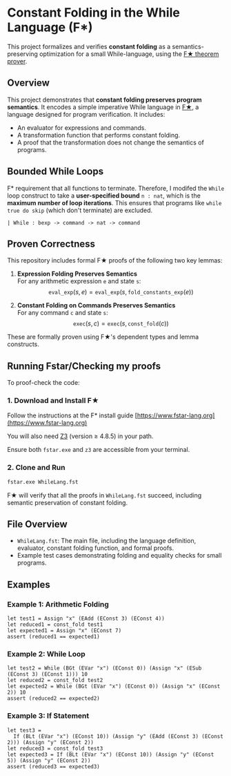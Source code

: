 
# Constant Folding in the While Language (F*)

This project formalizes and verifies **constant folding** as a semantics-preserving optimization for a small While-language, using the [F★ theorem prover](https://www.fstar-lang.org/).

##  Overview

This project demonstrates that **constant folding preserves program semantics**. It encodes a simple imperative While language in [F★](https://www.fstar-lang.org/), a language designed for program verification. It includes:

- An evaluator for expressions and commands.
- A transformation function that performs constant folding.
- A proof that the transformation does not change the semantics of programs.

##  Bounded While Loops

F* requirement that all functions to terminate. Therefore, I modifed the `While` loop construct to take a **user-specified bound** `n : nat`, which is the **maximum number of loop iterations**. This ensures that programs like `while true do skip` (which don't terminate) are excluded.

```fstar
| While : bexp -> command -> nat -> command
```

## Proven Correctness

This repository includes formal F★ proofs of the following two key lemmas:

1. **Expression Folding Preserves Semantics**  
   For any arithmetic expression `e` and state `s`:
   $$
   \texttt{eval\_exp}(s, e) = \texttt{eval\_exp}(s, \texttt{fold\_constants\_exp}(e))
   $$

2. **Constant Folding on Commands Preserves Semantics**  
   For any command `c` and state `s`:
   $$
   \texttt{exec}(s, c) = \texttt{exec}(s, \texttt{const\_fold}(c))
   $$

These are formally proven using F★'s dependent types and lemma constructs.

##  Running Fstar/Checking my proofs

To proof-check the code:

### 1. Download and Install F★

Follow the instructions at the F* install guide [https://www.fstar-lang.org](https://www.fstar-lang.org)

You will also need [Z3](https://github.com/Z3Prover/z3) (version ≥ 4.8.5) in your path.  

Ensure both `fstar.exe` and `z3` are accessible from your terminal.

### 2. Clone and Run

```bash
fstar.exe WhileLang.fst
```

F★ will verify that all the proofs in `WhileLang.fst` succeed, including semantic preservation of constant folding.

##  File Overview

- `WhileLang.fst`: The main file, including the language definition, evaluator, constant folding function, and formal proofs.
- Example test cases demonstrating folding and equality checks for small programs.

## Examples

### Example 1: Arithmetic Folding

```fstar
let test1 = Assign "x" (EAdd (EConst 3) (EConst 4))
let reduced1 = const_fold test1
let expected1 = Assign "x" (EConst 7)
assert (reduced1 == expected1)
```

### Example 2: While Loop

```fstar
let test2 = While (BGt (EVar "x") (EConst 0)) (Assign "x" (ESub (EConst 3) (EConst 1))) 10
let reduced2 = const_fold test2
let expected2 = While (BGt (EVar "x") (EConst 0)) (Assign "x" (EConst 2)) 10
assert (reduced2 == expected2)
```

### Example 3: If Statement

```fstar
let test3 =
  If (BLt (EVar "x") (EConst 10)) (Assign "y" (EAdd (EConst 3) (EConst 2))) (Assign "y" (EConst 2))
let reduced3 = const_fold test3
let expected3 = If (BLt (EVar "x") (EConst 10)) (Assign "y" (EConst 5)) (Assign "y" (EConst 2))
assert (reduced3 == expected3)
```



